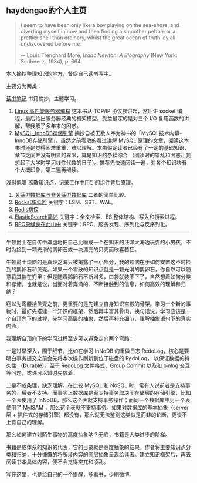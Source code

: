 ## haydengao的个人主页

> I seem to have been only like a boy playing on the sea-shore, and diverting myself in now and then finding a smoother pebble or a prettier shell than ordinary, whilst the great ocean of truth lay all undiscovered before me.  
>
> -- Louis Trenchard More, *Isaac Newton: A Biography* (New York: Scribner's, 1934), p. 664.

本人摘抄整理知识的地方，督促自己读书写字。

主要分为两类：

[读书笔记](https://github.com/haydengaoCN/haydengaoCN.github.io/tree/main/note-%E8%AF%BB%E4%B9%A6%E7%AC%94%E8%AE%B0) 书籍摘抄，主题学习。

1. [Linux 高性能服务器编程](https://github.com/haydengaoCN/haydengaoCN.github.io/tree/main/note-%E8%AF%BB%E4%B9%A6%E7%AC%94%E8%AE%B0/Linux%E9%AB%98%E6%80%A7%E8%83%BD%E6%9C%8D%E5%8A%A1%E5%99%A8%E7%BC%96%E7%A8%8B) 这本书从 TCP/IP  协议族讲起，然后讲 socket 编程，最后给出服务器经典的框架模型。受益最深的是对三个 I/O 复用函数的讲解，帮我解了多年来的困惑。
2. [MySQL_InnoDB存储引擎](https://github.com/haydengaoCN/haydengaoCN.github.io/tree/main/note-%E8%AF%BB%E4%B9%A6%E7%AC%94%E8%AE%B0/MySQL_InnoDB%E5%AD%98%E5%82%A8%E5%BC%95%E6%93%8E) 摘抄自被无数人奉为神书的「MySQL技术内幕-InnoDB存储引擎」。虽然之前零散的看过讲解 MySQL 原理的文章，阅读这本书时还是觉得困难重重，难以理解。本书假定读者已经有了一定的基础知识，章节之间并没有明显的界限，算是知识的杂糅综合 （阅读时的错乱和困惑让我想起了大学时学习线性代数的日子）。推荐先快速阅读一遍，对各个知识块有个大概印象，第二遍再细读。

[浅斟低唱](https://github.com/haydengaoCN/haydengaoCN.github.io/tree/main/sign-%E6%B5%85%E6%96%9F%E4%BD%8E%E5%94%B1) 离散知识点，记录工作中用到的组件背后原理。

1. [关系型数据库与非关系型数据库](https://github.com/haydengaoCN/haydengaoCN.github.io/blob/main/sign-%E6%B5%85%E6%96%9F%E4%BD%8E%E5%94%B1/1-%E5%85%B3%E7%B3%BB%E5%9E%8B%E6%95%B0%E6%8D%AE%E5%BA%93%E4%B8%8E%E9%9D%9E%E5%85%B3%E7%B3%BB%E5%9E%8B%E6%95%B0%E6%8D%AE%E5%BA%93.md) 二者的简单比较。
2. [RocksDB低吟](https://github.com/haydengaoCN/haydengaoCN.github.io/blob/main/sign-%E6%B5%85%E6%96%9F%E4%BD%8E%E5%94%B1/2-RocksDB%E4%BD%8E%E5%90%9F.md) 关键字：LSM、SST、WAL。
3. [Redis初探](https://github.com/haydengaoCN/haydengaoCN.github.io/blob/main/sign-%E6%B5%85%E6%96%9F%E4%BD%8E%E5%94%B1/3-Redis%E5%88%9D%E6%8E%A2.md) 
4. [ElasticSearch简述](https://github.com/haydengaoCN/haydengaoCN.github.io/blob/main/sign-%E6%B5%85%E6%96%9F%E4%BD%8E%E5%94%B1/4-ElasticSearch%E7%AE%80%E8%BF%B0.md) 关键字：全文检索、ES 整体结构、写入和搜索过程。
5. [RPC只缘身在此山中](https://github.com/haydengaoCN/haydengaoCN.github.io/blob/main/sign-%E6%B5%85%E6%96%9F%E4%BD%8E%E5%94%B1/5-RPC%E5%8F%AA%E7%BC%98%E8%BA%AB%E5%9C%A8%E6%AD%A4%E5%B1%B1%E4%B8%AD.md) 关键字：RPC、服务发现、序列化与反序列化。

-----------

牛顿爵士在自传中谦虚地把自己比喻成一个在知识的汪洋大海边玩耍的小男孩，不时为捡到一颗光滑的鹅卵石或一块漂亮的贝壳而欣喜若狂。

牛顿爵士烦恼的是真理之海只被揭露了一小部分，我的烦恼在于如何安置这不时捡到的鹅卵石和贝壳。如果一个零散的知识点就是一颗光滑的鹅卵石，你自然可以随意将其揣在兜里；但是随着鹅卵石不断增多，口袋就装不下了，自然想着如何分类和存储。也就是说，当面对着奔涌的、不断接触到的信息，如何高效的理解和归纳？

窃以为弯腰拾贝壳之前，更重要的是先建立自身知识宫殿的骨架。学习一个新的事物时，最好先搭建一个知识的框架，然后再丰富其骨肉。换句话说，学习应该是一个自顶向下的过程，先学习高层的抽象，然后再补充细节，理解抽象语句下的真实内涵。

我理解自顶向下的学习过程至少可以避免走向两个弯路：

一是过早深入，囿于细节。比如在学习 InNoDB 的重做日志 RedoLog，核心是要明白事务提交之前会先将本次操作刷新到位于磁盘的 RedoLog， 以保证数据的持久性 （**D**urable）。至于 RedoLog 文件格式、Group  Commit 以及和 binlog 交互等问题，或许可以暂时先放着。

二是不成条理，缺乏理解。在比较 MySQL 和 NoSQL 时，常有人说前者是支持事务的，后者不支持。而事实上数据库是否支持事务取决于存储层的存储引擎，比如一个表使用了 InNoDB，那么这个表就支持事务操作；而同一个数据库中另一个表使用了 MyISAM ，那么这个表就不支持事务。如果对数据库的基本抽象（server 层 + 插件式的存储引擎）都没有，那么就无法鉴别这类似是而非的论断，更谈不上有自己的理解。

那么如何建立对陌生事物的高度抽象呐？无它，书籍是人类进步的阶梯。

书籍是成体系的知识的代表，它的目录就是高度抽象的结果。作者将主要知识点分类和归纳，十分慷慨的将所涉内容的高层抽象呈现给读者。建立知识框架后，再去阅读书本具体内容，便不会觉得突兀和凌乱。

写在这里，也是给自己的一个提醒，多看书，少刷微博。
